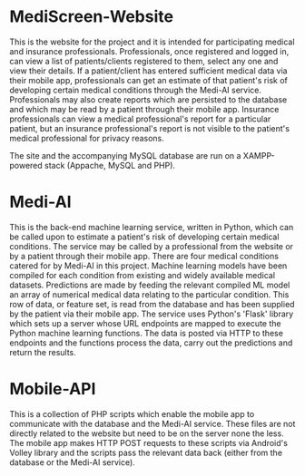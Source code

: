 # MediScreen-Website
This is the website for the project and it is intended for participating medical and insurance professionals. 
Professionals, once registered and logged in, can view a list of patients/clients registered to them, select any one and view their details. If a patient/client has entered sufficient medical data via their mobile app, professionals can get an estimate of that patient's risk of developing certain medical conditions through the Medi-AI service. Professionals may also create reports which are persisted to the database and which may be read by a patient through their mobile app. Insurance professionals can view a medical professional's report for a particular patient, but an insurance professional's report is not visible to the patient's medical professional for privacy reasons.

The site and the accompanying MySQL database are run on a XAMPP-powered stack (Appache, MySQL and PHP).

# Medi-AI
This is the back-end machine learning service, written in Python, which can be called upon to estimate a patient's risk of developing certain medical conditions. The service may be called by a professional from the website or by a patient through their mobile app. There are four medical conditions catered for by Medi-AI in this project. Machine learning models have been compiled for each condition from existing and widely available medical datasets. Predictions are made by feeding the relevant compiled ML model an array of numerical medical data relating to the particular condition. This row of data, or feature set, is read from the database and has been supplied by the patient via their mobile app. The service uses Python's 'Flask' library which sets up a server whose URL endpoints are mapped to execute the Python machine learning functions. The data is posted via HTTP to these endpoints and the functions process the data, carry out the predictions and return the results.

# Mobile-API
This is a collection of PHP scripts which enable the mobile app to communicate with the database and the Medi-AI service. These files are not directly related to the website but need to be on the server none the less. The mobile app makes HTTP POST requests to these scripts via Android's Volley library and the scripts pass the relevant data back (either from the database or the Medi-AI service).
